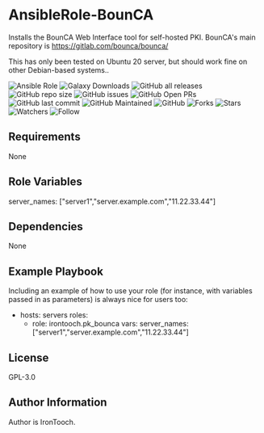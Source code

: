AnsibleRole-BounCA
=========

Installs the BounCA Web Interface tool for self-hosted PKI. BounCA's main repository is https://gitlab.com/bounca/bounca/ 

This has only been tested on Ubuntu 20 server, but should work fine on other Debian-based systems..


![Ansible Role](https://img.shields.io/ansible/role/57702)
![Galaxy Downloads](https://img.shields.io/badge/dynamic/json?color=blueviolet&label=Galaxy%20Downloads&query=%24.download_count&url=https%3A%2F%2Fgalaxy.ansible.com%2Fapi%2Fv1%2Froles%2F57702%2F%3Fformat%3Djson) 
![GitHub all releases](https://img.shields.io/github/downloads-pre/irontooch/AnsibleRole-BounCA/total)
![GitHub repo size](https://img.shields.io/github/repo-size/IronTooch/AnsibleRole-BounCA)
![GitHub issues](https://img.shields.io/github/issues-raw/Irontooch/AnsibleRole-BounCA)
![GitHub Open PRs](https://badgen.net/github/open-prs/Irontooch/AnsibleRole-BounCA)
![GitHub last commit](https://img.shields.io/github/last-commit/IronTooch/AnsibleRole-BounCA)
![GitHub Maintained](https://img.shields.io/maintenance/yes/2022)
![GitHub](https://img.shields.io/github/license/IronTooch/AnsibleRole-BounCA)
![Forks](https://img.shields.io/github/forks/Irontooch/AnsibleRole-BounCA.svg)
![Stars](https://img.shields.io/github/stars/Irontooch/AnsibleRole-BounCA.svg)
![Watchers](https://img.shields.io/github/watchers/Irontooch/AnsibleRole-BounCA.svg)
![Follow](https://img.shields.io/github/followers/IronTooch.svg?style=social&label=Follow&maxAge=2592000)

Requirements
------------

None

Role Variables
--------------

server_names: ["server1","server.example.com","11.22.33.44"]


Dependencies
------------

None

Example Playbook
----------------

Including an example of how to use your role (for instance, with variables passed in as parameters) is always nice for users too:

  - hosts: servers
    roles:
    - role: irontooch.pk_bounca
      vars:
        server_names: ["server1","server.example.com","11.22.33.44"]

License
-------

GPL-3.0

Author Information
------------------

Author is IronTooch.